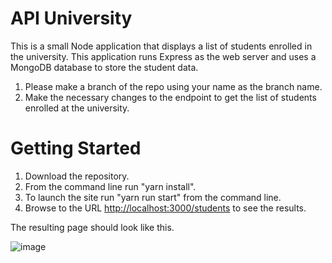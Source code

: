 # API University

This is a small Node application that displays a list of students enrolled in the university. This application runs Express as the web server and uses a MongoDB database to store the student data.

1. Please make a branch of the repo using your name as the branch name.
2. Make the necessary changes to the endpoint to get the list of students enrolled at the university.

# Getting Started

1. Download the repository.
2. From the command line run &quot;yarn install&quot;.
3. To launch the site run &quot;yarn run start&quot; from the command line.
4. Browse to the URL [http://localhost:3000/students](http://localhost:3000/students) to see the results.

The resulting page should look like this.

![image](https://user-images.githubusercontent.com/1391570/121060366-88d7e380-c790-11eb-9aa5-4efb0f58ce4c.png)

